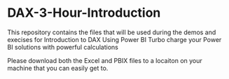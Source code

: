 # DAX-3-Hour-Introduction
This repository contains the files that will be used during the demos and execises for Introduction to DAX Using Power BI
Turbo charge your Power BI solutions with powerful calculations

Please download both the Excel and PBIX files to a locaiton on your machine that you can easily get to.
